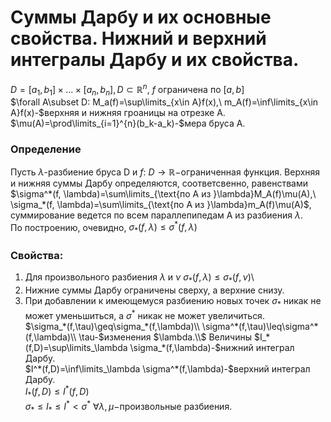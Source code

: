 # Суммы Дарбу и их основные свойства. Нижний и верхний интегралы Дарбу и их свойства.
$D=[a_1,b_1]\times...\times[a_n,b_n], D\subset\mathbb{R}^n,\ f\ \text{ограничена по }[a, b]$\
$\forall A\subset D: M_a(f)=\sup\limits_{x\in A}f(x),\ m_A(f)=\inf\limits_{x\in A}f(x)-$верхняя и нижняя гроаницы на отрезке A.\
$\mu(A)=\prod\limits_{i=1}^{n}(b_k-a_k)-$мера бруса A.

### Определение
Пусть $\lambda$-разбиение бруса D и $f$: $D\rightarrow \mathbb{R}-$ограниченная функция. Верхняя и нижняя суммы Дарбу определяются, соответсвенно, равенствами $\sigma^*(f, \lambda)=\sum\limits_{\text{по A из }\lambda}M_A(f)\mu(A),\ \sigma_*(f, \lambda)=\sum\limits_{\text{по A из }\lambda}m_A(f)\mu(A)$,\
суммирование ведется по всем параллепипедам A из разбиения $\lambda$.\
По построению, очевидно, $\sigma_*(f, \lambda)\leq \sigma^*(f,\lambda)$

### Свойства:
1. Для произвольного разбиения $\lambda$ и $\nu$ $\sigma_*(f, \lambda)\leq \sigma_*(f, \nu)$\
2. Нижние суммы Дарбу ограничены сверху, а верхние снизу.
3. При добавлении к имеющемуся разбиению новых точек $\sigma_*$ никак не может уменьшиться, а $\sigma^*$ никак не может увеличиться.\
$\sigma_*(f,\tau)\geq\sigma_*(f,\lambda)\\
\sigma^*(f,\tau)\leq\sigma^*(f,\lambda)\\
\tau-$изменения $\lambda.\\$
Величины $I_*(f,D)=\sup\limits_\lambda \sigma_*(f,\lambda)-$нижний интеграл Дарбу.\
$I^*(f,D)=\inf\limits_\lambda \sigma^*(f,\lambda)-$верхний интеграл Дарбу.\
$I_*(f,D)\leq I^*(f,D)$\
$\sigma_*\leq I_* \leq I^* < \sigma^*\ \forall \lambda, \mu -$произвольные разбиения.
